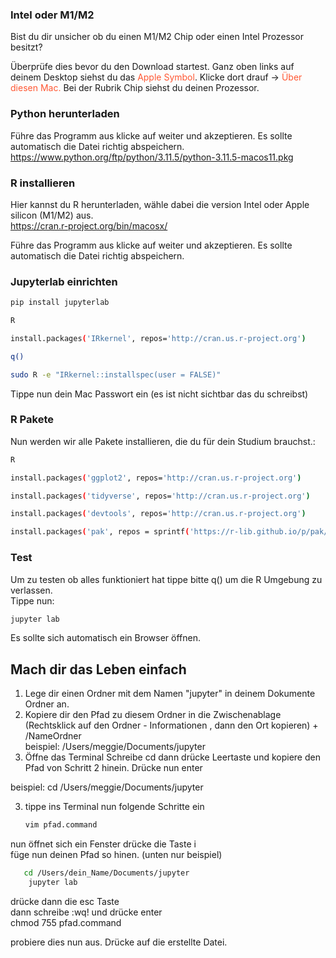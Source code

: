 ### Intel oder M1/M2
Bist du dir unsicher ob du einen M1/M2 Chip oder einen Intel Prozessor besitzt? 

Überprüfe dies bevor du den Download startest. Ganz oben links auf deinem Desktop siehst du das <span style="color: #FF5733">Apple Symbol</span>. Klicke dort drauf -> <span style="color: #FF5733">Über diesen Mac.</span> Bei der Rubrik Chip siehst du deinen Prozessor.


### Python herunterladen

Führe das Programm aus klicke auf weiter und akzeptieren. Es sollte automatisch die Datei richtig abspeichern.<br>
https://www.python.org/ftp/python/3.11.5/python-3.11.5-macos11.pkg

### R installieren
Hier kannst du R herunterladen, wähle dabei die version Intel oder Apple silicon (M1/M2) aus.<br>
https://cran.r-project.org/bin/macosx/<br>

Führe das Programm aus klicke auf weiter und akzeptieren. Es sollte automatisch die Datei richtig abspeichern.


### Jupyterlab einrichten
```bash
pip install jupyterlab
```
```bash
R
```
```bash
install.packages('IRkernel', repos='http://cran.us.r-project.org')
```

```bash
q()
```
```bash
sudo R -e "IRkernel::installspec(user = FALSE)"
```
Tippe nun dein Mac Passwort ein (es ist nicht sichtbar das du schreibst)


### R Pakete 
Nun werden wir alle Pakete installieren, die du für dein Studium brauchst.:

```bash
R
```
```bash
install.packages('ggplot2', repos='http://cran.us.r-project.org')
```
```bash
install.packages('tidyverse', repos='http://cran.us.r-project.org')
```
```bash
install.packages('devtools', repos='http://cran.us.r-project.org')
```
```bash
install.packages('pak', repos = sprintf('https://r-lib.github.io/p/pak/stable/%s/%s/%s', .Platform$pkgType, R.Version()$os, R.Version()$arch), clean = TRUE)
```


### Test
Um zu testen ob alles funktioniert hat tippe bitte q() um die R Umgebung zu verlassen.<br>
Tippe nun:
```bash
jupyter lab
```

Es sollte sich automatisch ein Browser öffnen.



## Mach dir das Leben einfach


1. Lege dir einen Ordner mit dem Namen "jupyter" in deinem Dokumente Ordner an.
2. Kopiere dir den Pfad zu diesem Ordner in die Zwischenablage (Rechtsklick auf den Ordner - Informationen , dann den Ort kopieren) + /NameOrdner<br>
beispiel: /Users/meggie/Documents/jupyter
3. Öffne das Terminal
Schreibe cd dann drücke Leertaste und kopiere den Pfad von Schritt 2 hinein. Drücke nun enter<br>

beispiel: cd /Users/meggie/Documents/jupyter

3. tippe ins Terminal nun folgende Schritte ein

   ```bash
   vim pfad.command
   ```
  nun öffnet sich ein Fenster drücke die Taste i<br>
  füge nun deinen Pfad so hinen. (unten nur beispiel)<br>
```bash
   cd /Users/dein_Name/Documents/jupyter
    jupyter lab
```

drücke dann die esc Taste<br>
dann schreibe :wq! und drücke enter<br>
chmod 755 pfad.command<br>

probiere dies nun aus. Drücke auf die erstellte Datei.


